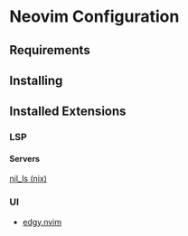 # Neovim Configuration

## Requirements

## Installing

## Installed Extensions

### LSP
#### Servers
[nil_ls (nix)](https://github.com/oxalica/nil/blob/main/docs/configuration.md)

### UI
- [edgy.nvim](https://github.com/folke/edgy.nvim)

